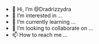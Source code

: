 - 👋 Hi, I’m @Dradrizzydra
- 👀 I’m interested in ...
- 🌱 I’m currently learning ...
- 💞️ I’m looking to collaborate on ...
- 📫 How to reach me ...

<!---
Dradrizzydra/Dradrizzydra is a ✨ special ✨ repository because its `README.md` (this file) appears on your GitHub profile.
You can click the Preview link to take a look at your changes.
--->
